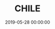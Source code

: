 ---
title: 'CHILE'
subtitle:
date: 2019-05-28 00:00:00
description:
featured_image: '/images/chile/antenna.png'
---